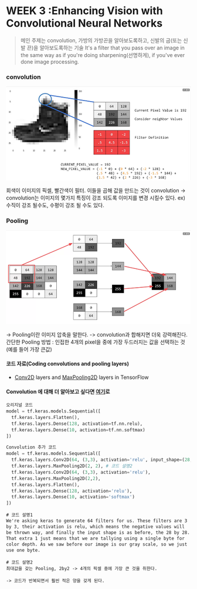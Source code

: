 # WEEK 3 :Enhancing Vision with Convolutional Neural Networks
> 메인 주제는 convolution, 가방의 가방끈을 알아보도록하고, 신발의 굽(또는 신발 끈)을 알아보도록하는 기술
> It's a filter that you pass over an image in the same way as if you're doing sharpening(선명하게), if you've ever done image processing.

### convolution
![1](./image/convolution1.png)

회색이 이미지의 픽셀, 빨간색이 필터.
이들을 곱해 값을 만드는 것이 convolution
-> convolution는 이미지의 몇가지 특징이 강조 되도록 이미지를 변경 시킬수 있다.
ex) 수직이 강조 될수도, 수평이 강조 될 수도 있다.

### Pooling
![2](./image/pooling1.png)

-> Pooling이란 이미지 압축을 말한다.
-> convolution과 합해지면 더욱 강력해진다.
간단한 Pooling 방법 :  인접한 4개의 pixel을 중에 가장 두드러지는 값을 선택하는 것 (예를 들어 가장 큰값)


#### 코드 자료(Coding convolutions and pooling layers)

- [Conv2D](https://www.tensorflow.org/api_docs/python/tf/keras/layers/Conv2D) layers and [MaxPooling2D](https://www.tensorflow.org/api_docs/python/tf/keras/layers/MaxPool2D) layers in TensorFlow

#### Convolution 에 대해 더 알아보고 싶다면 [여기](https://bit.ly/2UGa7uH)로

```py
오리지널 코드
model = tf.keras.models.Sequential([
  tf.keras.layers.Flatten(),
  tf.keras.layers.Dense(128, activation=tf.nn.relu),
  tf.keras.layers.Dense(10, activation=tf.nn.softmax)
])
```

```py
Convolution 추가 코드
model = tf.keras.models.Sequential([
  tf.keras.layers.Conv2D(64, (3,3), activation='relu', input_shape=(28, 28, 1)), #코드 설명1  
  tf.keras.layers.MaxPooling2D(2, 2), # 코드 설명2
  tf.keras.layers.Conv2D(64, (3,3), activation='relu'),
  tf.keras.layers.MaxPooling2D(2,2),
  tf.keras.layers.Flatten(),
  tf.keras.layers.Dense(128, activation='relu'),
  tf.keras.layers.Dense(10, activation='softmax')
])

```

```
# 코드 설명1
We're asking keras to generate 64 filters for us. These filters are 3 by 3, their activation is relu, which means the negative values will be thrown way, and finally the input shape is as before, the 28 by 28. That extra 1 just means that we are tallying using a single byte for color depth. As we saw before our image is our gray scale, so we just use one byte.

# 코드 설명2
최대값을 갖는 Pooling, 2by2 -> 4개의 픽셀 중에 가장 큰 것을 취한다.

-> 코드가 반복되면서 훨씬 적은 양을 갖게 된다.

```
